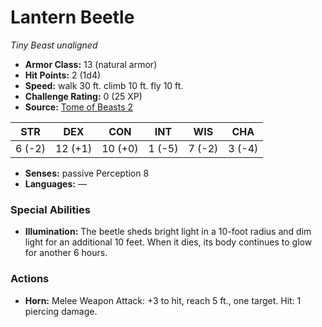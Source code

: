 # Lantern Beetle

*Tiny* *Beast* *unaligned*

- **Armor Class:** 13 (natural armor)
- **Hit Points:** 2 (1d4)
- **Speed:** walk 30 ft. climb 10 ft. fly 10 ft.
- **Challenge Rating:** 0 (25 XP)
- **Source:** [Tome of Beasts 2](https://koboldpress.com/kpstore/product/tome-of-beasts-2-for-5th-edition/)

| STR | DEX | CON | INT | WIS | CHA |
| --- | --- | --- | --- | --- | --- |
| 6 (-2) | 12 (+1) | 10 (+0) | 1 (-5) | 7 (-2) | 3 (-4) |

- **Senses:** passive Perception 8
- **Languages:** —
### Special Abilities
- **Illumination:** The beetle sheds bright light in a 10-foot radius and dim light for an additional 10 feet. When it dies, its body continues to glow for another 6 hours.
### Actions
- **Horn:** Melee Weapon Attack: +3 to hit, reach 5 ft., one target. Hit: 1 piercing damage.
